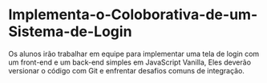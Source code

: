 # Implementa-o-Coloborativa-de-um-Sistema-de-Login
Os alunos irão trabalhar em equipe para implementar uma tela de login com um front-end e um back-end simples em JavaScript Vanilla, Eles deverão versionar o código com Git e enfrentar desafios comuns de integração.
